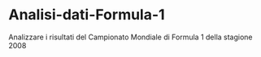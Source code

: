 # Analisi-dati-Formula-1
Analizzare i risultati del Campionato Mondiale di Formula 1 della stagione 2008
